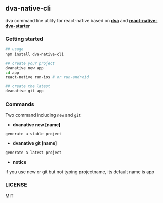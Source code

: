 ## dva-native-cli

dva command line utility for react-native based on **[dva](https://github.com/dvajs/dva)** and **[react-native-dva-starter](https://github.com/nihgwu/react-native-dva-starter)**

### Getting started

``` bash
## usage
npm install dva-native-cli

## create your project
dvanative new app 
cd app
react-native run-ios # or run-android

## create the latest
dvanative git app

```

### Commands

Two command including `new` and `git`


* **dvanative new [name]**
```
generate a stable project
```

* **dvanative git [name]**
```
generate a latest project
```

* **notice**

if you use new or git but not typing projectname, its default name is app

### LICENSE

MIT